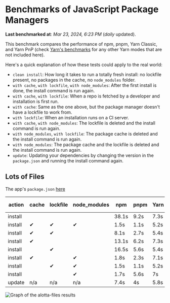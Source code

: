 # Benchmarks of JavaScript Package Managers

**Last benchmarked at**: _Mar 23, 2024, 6:23 PM_ (_daily_ updated).

This benchmark compares the performance of npm, pnpm, Yarn Classic, and Yarn PnP (check [Yarn's benchmarks](https://yarnpkg.com/benchmarks) for any other Yarn modes that are not included here).

Here's a quick explanation of how these tests could apply to the real world:

- `clean install`: How long it takes to run a totally fresh install: no lockfile present, no packages in the cache, no `node_modules` folder.
- `with cache`, `with lockfile`, `with node_modules`: After the first install is done, the install command is run again.
- `with cache`, `with lockfile`: When a repo is fetched by a developer and installation is first run.
- `with cache`: Same as the one above, but the package manager doesn't have a lockfile to work from.
- `with lockfile`: When an installation runs on a CI server.
- `with cache`, `with node_modules`: The lockfile is deleted and the install command is run again.
- `with node_modules`, `with lockfile`: The package cache is deleted and the install command is run again.
- `with node_modules`: The package cache and the lockfile is deleted and the install command is run again.
- `update`: Updating your dependencies by changing the version in the `package.json` and running the install command again.

## Lots of Files

The app's `package.json` [here](https://github.com/pnpm/pnpm.io/blob/main/benchmarks/fixtures/alotta-files/package.json)

| action  | cache | lockfile | node_modules| npm | pnpm | Yarn | Yarn PnP |
| ---     | ---   | ---      | ---         | --- | ---  | ---  | ---      |
| install |       |          |             | 38.1s | 9.2s | 7.3s | 3.6s |
| install | ✔     | ✔        | ✔           | 1.5s | 1.1s | 5.2s | n/a |
| install | ✔     | ✔        |             | 8.1s | 2.7s | 5.4s | 1.4s |
| install | ✔     |          |             | 13.1s | 6.2s | 7.3s | 3s |
| install |       | ✔        |             | 16.5s | 5.6s | 5.4s | 1.4s |
| install | ✔     |          | ✔           | 1.8s | 2.3s | 7.1s | n/a |
| install |       | ✔        | ✔           | 1.5s | 1.1s | 5.2s | n/a |
| install |       |          | ✔           | 1.7s | 5.6s | 7s | n/a |
| update  | n/a | n/a | n/a | 7.4s | 4s | 5.8s | 3s |

<img alt="Graph of the alotta-files results" src="/img/benchmarks/alotta-files.svg" />
